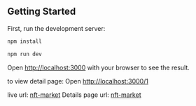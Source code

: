 ## Getting Started

First, run the development server:

```bash
npm install

npm run dev
```

Open [http://localhost:3000](http://localhost:3000) with your browser to see the result.

 to view detail page: Open [http://localhost:3000/1](http://localhost:3000/1) 

live url: [nft-market](https://nft-market-liart.vercel.app/)
Details page url: [nft-market](https://nft-market-liart.vercel.app/1)